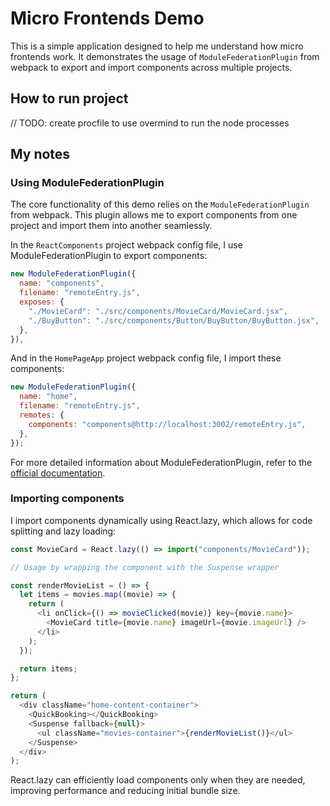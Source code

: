 # Micro Frontends Demo

This is a simple application designed to help me understand how micro frontends work. It demonstrates the usage of `ModuleFederationPlugin` from webpack to export and import components across multiple projects.

## How to run project

// TODO: create procfile to use overmind to run the node processes 

## My notes

### Using ModuleFederationPlugin

The core functionality of this demo relies on the `ModuleFederationPlugin` from webpack. This plugin allows me to export components from one project and import them into another seamlessly.

In the `ReactComponents` project webpack config file, I use ModuleFederationPlugin to export components:

```js
new ModuleFederationPlugin({
  name: "components",
  filename: "remoteEntry.js",
  exposes: {
    "./MovieCard": "./src/components/MovieCard/MovieCard.jsx",
    "./BuyButton": "./src/components/Button/BuyButton/BuyButton.jsx",
  },
}),
```

And in the `HomePageApp` project webpack config file, I import these components:

```js
new ModuleFederationPlugin({
  name: "home",
  filename: "remoteEntry.js",
  remotes: {
    components: "components@http://localhost:3002/remoteEntry.js",
  },
});
```

For more detailed information about ModuleFederationPlugin, refer to the [official documentation](https://webpack.js.org/plugins/module-federation-plugin/).

### Importing components

I import components dynamically using React.lazy, which allows for code splitting and lazy loading:

```js
const MovieCard = React.lazy(() => import("components/MovieCard"));

// Usage by wrapping the component with the Suspense wrapper

const renderMovieList = () => {
  let items = movies.map((movie) => {
    return (
      <li onClick={() => movieClicked(movie)} key={movie.name}>
        <MovieCard title={movie.name} imageUrl={movie.imageUrl} />
      </li>
    );
  });

  return items;
};

return (
  <div className="home-content-container">
    <QuickBooking></QuickBooking>
    <Suspense fallback={null}>
      <ul className="movies-container">{renderMovieList()}</ul>
    </Suspense>
  </div>
);
```

React.lazy can efficiently load components only when they are needed, improving performance and reducing initial bundle size.
